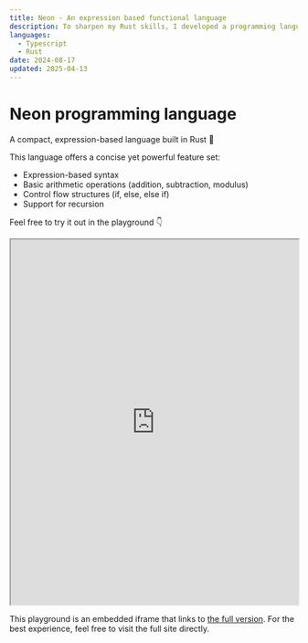 ```yaml
---
title: Neon - An expression based functional language
description: To sharpen my Rust skills, I developed a programming language using Rust
languages:
  - Typescript
  - Rust
date: 2024-08-17
updated: 2025-04-13
---
```


# Neon programming language

A compact, expression-based language built in Rust 🦀

This language offers a concise yet powerful feature set:

- Expression-based syntax
- Basic arithmetic operations (addition, subtraction, modulus)
- Control flow structures (if, else, else if)
- Support for recursion

Feel free to try it out in the playground 👇

<iframe style="width: 100%; height: 40rem;" src="https://redsuperbat.github.io/neon">
</iframe>

This playground is an embedded iframe that links to [the full version](https://redsuperbat.github.io/neon). For the best experience, feel free to visit the full site directly.
